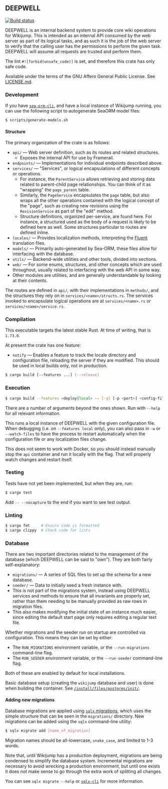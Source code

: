 ## DEEPWELL

<p>
  <a href="https://github.com/scpwiki/wikijump/actions?query=workflow%3A%22%5Bdeepwell%5D+Rust%22">
    <img src="https://github.com/scpwiki/wikijump/workflows/%5Bdeepwell%5D%20Rust/badge.svg"
         alt="Build status">
  </a>

  <!-- TODO publish to crates.io
  <a href="https://docs.rs/deepwell">
    <img src="https://docs.rs/deepwell/badge.svg"
         alt="docs.rs link">
  </a>
  -->
</p>

DEEPWELL is an internal backend system to provide core wiki operations for Wikijump.
This is intended as an internal API consumed by the web server as part of its logical tasks,
and as such it is the job of the web server to verify that the calling user has the permissions
to perform the given task. DEEPWELL will assume all requests are trusted and perform them.

The lint `#![forbid(unsafe_code)]` is set, and therefore this crate has only safe code.

Available under the terms of the GNU Affero General Public License. See [LICENSE.md](LICENSE.md).

### Development

If you have [`sea-orm-cli`](https://www.sea-ql.org/SeaORM/docs/generate-entity/sea-orm-cli/), and have a local instance of Wikijump running, you can use the following script to autogenerate SeaORM model files:

```sh
$ scripts/generate-models.sh
```

#### Structure

The primary organization of the crate is as follows:

* `api/` &mdash; Web server definition, such as its routes and related structures.
  * Exposes the internal API for use by Framerail.
* `endpoints/` &mdash; Implementations for individual endpoints described above.
* `services/` &mdash; "Services", or logical encapsulations of different concepts or operations.
  * For instance, the `ParentService` allows retrieving and storing data related to parent-child page relationships. You can think of it as "wrapping" the `page_parent` table.
  * Similarly, the `PageService` encapsulates the `page` table, but also wraps all the other operations contained with the logical concept of the "page", such as creating new revisions using the `RevisionService` as part of the "edit" method.
  * Structure definitions, organized per-service, are found here. For instance, a structured used as the body of a request is likely to be defined here as well. Some structures particular to routes are defined inline.
* `locales/` &mdash; Provides localization methods, interpreting the [Fluent](https://projectfluent.org/) translation files.
* `models/` &mdash; Primarily auto-generated by Sea-ORM, these files allow for interfacing with the database.
* `utils/` &mdash; Backend-wide utilities and other tools, divided into sections.
* `web/` &mdash; For some enums, structures, and other concepts which are used throughout, usually related to interfacing with the web API in some way.
* Other modules are utilities, and are generally understandable by looking at their contents.

The routes are defined in `api/`, with their implementations in `methods/`, and the structures they rely on in `services/<name>/structs.rs`. The services invoked to encapsulate logical operations are at `services/<name>.rs` or `services/<name>/service.rs`.

### Compilation

This executable targets the latest stable Rust. At time of writing, that is `1.73.0`.

At present the crate has one feature:
* `notify` &mdash; Enables a feature to track the locale directory and configuration file, reloading the server if they are modified. This should be used in local builds only, not in production.

```sh
$ cargo build [--features ...] [--release]
```

### Execution

```sh
$ cargo build --features <deploy|local> -- [-q] [-p <port>] <config-file>
```

There are a number of arguments beyond the ones shown. Run with `--help` for all relevant information.

This runs a local instance of DEEPWELL with the given configuration file. When debugging (i.e. on `--features local` only), you can also pass in `-w` or `--watch-files` to have the process to restart automatically when the configuration file or any localization files change.

This does not seem to work with Docker, so you should instead manually stop the `api` container and run it locally with the flag. That will properly watch changes and restart itself.

### Testing

Tests have not yet been implemented, but when they are, run:

```sh
$ cargo test
```

Add `-- --nocapture` to the end if you want to see test output.

### Linting

```sh
$ cargo fmt     # Ensure code is formatted
$ cargo clippy  # Check code for lints
```

### Database

There are two important directories related to the management of the database (which DEEPWELL can be said to "own"). They are both fairly self-explanatory:

* `migrations/` &mdash; A series of SQL files to set up the schema for a new database.
* `seeder/` &mdash; Data to initially seed a fresh instance with.
 * This is not part of the migrations system, instead using DEEPWELL services and methods to ensure that all invariants are properly set, rather than them needing to be manually provided as raw rows in migration files.
 * This also makes modifying the initial state of an instance much easier, since editing the default start page only requires editing a regular text file.

Whether migrations and the seeder run on startup are controlled via configuration. This means they can be set by either:
* The `RUN_MIGRATIONS` environment variable, or the `--run-migrations` command-line flag.
* The `RUN_SEEDER` environment variable, or the `--run-seeder` command-line flag.

Both of these are enabled by default for local installations.

Basic database setup (creating the `wikijump` database and user) is done when building the container. See [`/install/files/postgres/init/`](https://github.com/scpwiki/wikijump/tree/develop/install/files/postgres/init).

#### Adding new migrations

Database migrations are applied using [`sqlx` migrations](https://docs.rs/sqlx/latest/sqlx/macro.migrate.html), which uses the simple structure that can be seen in the `migrations/` directory. New migrations can be added using the `sqlx` command-line utility:

```sh
$ sqlx migrate add [name_of_migration]
```

Migration names should be all-lowercase, `snake_case`, and limited to 1-3 words.

Note that, until Wikijump has a production deployment, migrations are being condensed to simplify the database system. Incremental migrations are necessary to avoid wrecking a production environment, but until one exists it does not make sense to go through the extra work of splitting all changes.

You can see `sqlx migrate --help` or [`sqlx-cli`](https://crates.io/crates/sqlx-cli) for more information.
